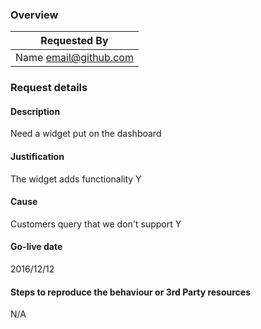 ### Overview

| Requested By |
| --- |
|  Name <email@github.com> |

### Request details
#### Description

Need a widget put on the dashboard

#### Justification

The widget adds functionality Y

#### Cause

Customers query that we don't support Y

#### Go-live date

2016/12/12

#### Steps to reproduce the behaviour or 3rd Party resources

N/A
